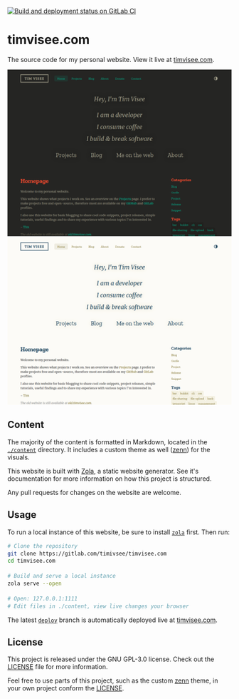 [![Build and deployment status on GitLab CI][gitlab-ci-master-badge]][gitlab-ci-link]

[gitlab-ci-link]: https://gitlab.com/timvisee/timvisee.com/pipelines
[gitlab-ci-master-badge]: https://gitlab.com/timvisee/timvisee.com/badges/master/pipeline.svg

# timvisee.com
The source code for my personal website.
View it live at [timvisee.com][site].

[![Homepage screenshot dark](./screenshot-dark.png)][site]
[![Homepage screenshot light](./screenshot-light.png)][site]

## Content
The majority of the content is formatted in Markdown, located in the
[`./content`](./content/) directory.
It includes a custom theme as well ([zenn][zenn]) for the visuals.

This website is built with [Zola][zola], a static website generator.
See it's documentation for more information on how this project is structured.

Any pull requests for changes on the website are welcome.

## Usage
To run a local instance of this website, be sure to install [`zola`][zola] first.
Then run:

```bash
# Clone the repository
git clone https://gitlab.com/timivsee/timvisee.com
cd timvisee.com

# Build and serve a local instance
zola serve --open

# Open: 127.0.0.1:1111
# Edit files in ./content, view live changes your browser
```

The latest [`deploy`][branch-deploy] branch is automatically deployed live at [timvisee.com][site].

## License
This project is released under the GNU GPL-3.0 license.
Check out the [LICENSE][license] file for more information.

Feel free to use parts of this project, such as the custom [zenn][zenn] theme,
in your own project conform the [LICENSE][license].

[site]: https://timvisee.com/
[zola]: https://getzola.org/
[zenn]: ./themes/zenn/
[branch-deploy]: https://gitlab.com/timvisee/timvisee.com/tree/deploy
[license]: ./LICENSE
